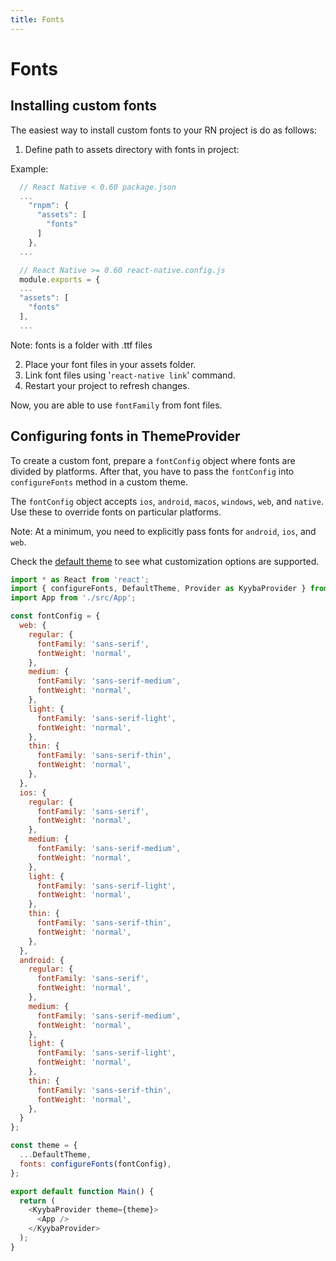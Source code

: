 ```yaml
---
title: Fonts
---
```


# Fonts

## Installing custom fonts

The easiest way to install custom fonts to your RN project is do as follows:

  1. Define path to assets directory with fonts in project:

  Example:

  ```js
    // React Native < 0.60 package.json
    ...
      "rnpm": {
        "assets": [
          "fonts"
        ]
      },
    ...

    // React Native >= 0.60 react-native.config.js
    module.exports = {
    ...
    "assets": [
      "fonts"
    ],
    ...
  ```

  Note: fonts is a folder with .ttf files

  2. Place your font files in your assets folder.
  3. Link font files using '`react-native link`' command.
  4. Restart your project to refresh changes.

Now, you are able to use `fontFamily` from font files.

## Configuring fonts in ThemeProvider

To create a custom font, prepare a `fontConfig` object where fonts are divided by platforms. After that, you have to pass the `fontConfig` into `configureFonts` method in a custom theme. 

The `fontConfig` object accepts `ios`, `android`, `macos`, `windows`, `web`, and `native`. Use these to override fonts on particular platforms.

Note: At a minimum, you need to explicitly pass fonts for `android`, `ios`, and `web`.

Check the [default theme](https://github.com/manikandan-kyyba/k-rapid/blob/main/src/styles/DefaultTheme.tsx) to see what customization options are supported.

```js
import * as React from 'react';
import { configureFonts, DefaultTheme, Provider as KyybaProvider } from 'k-rapid';
import App from './src/App';

const fontConfig = {
  web: {
    regular: {
      fontFamily: 'sans-serif',
      fontWeight: 'normal',
    },
    medium: {
      fontFamily: 'sans-serif-medium',
      fontWeight: 'normal',
    },
    light: {
      fontFamily: 'sans-serif-light',
      fontWeight: 'normal',
    },
    thin: {
      fontFamily: 'sans-serif-thin',
      fontWeight: 'normal',
    },
  },
  ios: {
    regular: {
      fontFamily: 'sans-serif',
      fontWeight: 'normal',
    },
    medium: {
      fontFamily: 'sans-serif-medium',
      fontWeight: 'normal',
    },
    light: {
      fontFamily: 'sans-serif-light',
      fontWeight: 'normal',
    },
    thin: {
      fontFamily: 'sans-serif-thin',
      fontWeight: 'normal',
    },
  },
  android: {
    regular: {
      fontFamily: 'sans-serif',
      fontWeight: 'normal',
    },
    medium: {
      fontFamily: 'sans-serif-medium',
      fontWeight: 'normal',
    },
    light: {
      fontFamily: 'sans-serif-light',
      fontWeight: 'normal',
    },
    thin: {
      fontFamily: 'sans-serif-thin',
      fontWeight: 'normal',
    },
  }
};

const theme = {
  ...DefaultTheme,
  fonts: configureFonts(fontConfig),
};

export default function Main() {
  return (
    <KyybaProvider theme={theme}>
      <App />
    </KyybaProvider>
  );
}
```
